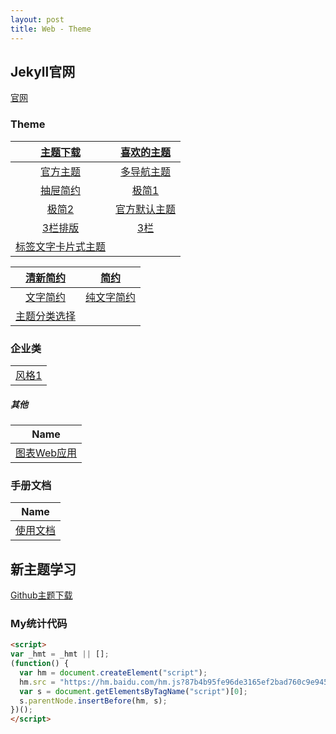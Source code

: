 ```yaml
---
layout: post
title: Web - Theme
---
```


## Jekyll官网

[官网](https://jekyllrb.com/docs/themes/)

###  Theme 

|             [主题下载](http://jekyllthemes.org/)             |       [喜欢的主题](https://github.com/aigarsdz/brume)        |
| :----------------------------------------------------------: | :----------------------------------------------------------: |
|      [官方主题](https://jamstackthemes.dev/ssg/jekyll/)      | [多导航主题](https://github.com/mmistakes/minimal-mistakes)  |
|         [抽屉简约](https://github.com/poole/lanyon)          |        [极简1](https://github.com/heiswayi/the-plain)        |
|            [极简2](https://github.com/ronv/sidey)            | [官方默认主题](https://github.com/kitian616/jekyll-TeXt-theme) |
| [3栏排版](https://github.com/vsoch/tw-jekyll?ref=jekyll-themes.com) |   [3栏](https://github.com/cotes2020/jekyll-theme-chirpy)    |
| [标签文字卡片式主题](https://github.com/caarlos0-graveyard/up) |                                                              |

|      [清新简约](https://github.com/ahmadajmi/type)      |    [简约](https://github.com/chesterhow/tale)    |
| :-----------------------------------------------------: | :----------------------------------------------: |
| [文字简约](https://github.com/wild-flame/jekyll-simple) | [纯文字简约](https://github.com/yous/whiteglass) |
|   [主题分类选择](https://jekyll-themes.com/category)    |                                                  |





### 企业类

|                                                  |
| :----------------------------------------------: |
| [风格1](https://github.com/bencentra/centrarium) |

#####  其他

|                      Name                       |
| :---------------------------------------------: |
| [图表Web应用](https://github.com/tabler/tabler) |





###  手册文档

|                             Name                             |
| :----------------------------------------------------------: |
| [使用文档](https://kitian616.github.io/jekyll-TeXt-theme/docs/en/quick-start) |

## 新主题学习

[Github主题下载](https://github.com/leopardpan/leopardpan.github.io)



### My统计代码

```html
<script>
var _hmt = _hmt || [];
(function() {
  var hm = document.createElement("script");
  hm.src = "https://hm.baidu.com/hm.js?87b4b95fe96de3165ef2bad760c9e945";
  var s = document.getElementsByTagName("script")[0]; 
  s.parentNode.insertBefore(hm, s);
})();
</script>
```

